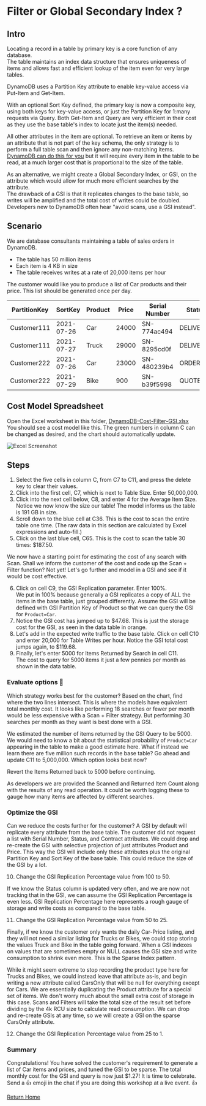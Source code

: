 # Filter or Global Secondary Index ?


## Intro
Locating a record in a table by primary key is a core function of any database.  
The table maintains an index data structure that ensures uniqueness of items 
and allows fast and efficient lookup of the item even for very large tables.

DynamoDB uses a Partition Key attribute to enable key-value access via Put-Item and Get-Item.

With an optional Sort Key defined, the primary key is now a composite key, 
using both keys for key-value access, or just the Partition Key for 1:many requests via Query. 
Both Get-Item and Query are very efficient in their cost as they use the base table's index to 
locate just the item(s) needed.

All other attributes in the item are optional.  To retrieve an item or items by an attribute 
that is not part of the key schema, the only strategy is to perform a full table scan and 
then ignore any non-matching items. 
[DynamoDB can do this for you](https://docs.aws.amazon.com/amazondynamodb/latest/developerguide/Scan.html#Scan.FilterExpression) but it will require every
item in the table to be read, at a much larger cost that is proportional to the size of the table.

As an alternative, we might create a Global Secondary Index, or GSI, on the attribute 
which would allow for much more efficient searches by the attribute.  
The drawback of a GSI is that it replicates changes to the base table, 
so writes will be amplified and the total cost of writes could be doubled. 
Developers new to DynamoDB often hear "avoid scans, use a GSI instead".


## Scenario

We are database consultants maintaining a table of sales orders in DynamoDB. 

 * The table has 50 million items
 * Each item is 4 KB in size
 * The table receives writes at a rate of 20,000 items per hour
 
The customer would like you to produce a list of Car products and their price.
This list should be generated once per day.


| PartitionKey    | SortKey      | Product | Price | Serial Number | Status | Contract | 
| -----------     | -----------  | -----   | ----- | ----- | ----- | ----- |
| Customer111     | 2021-07-26   | Car   | 24000 | SN-774ac494 | DELIVERED | {JSON} |
| Customer111     | 2021-07-27   | Truck | 29000 | SN-8295cd0f | DELIVERED | {JSON} |
| Customer222     | 2021-07-26   | Car   | 23000 | SN-480239b4 | ORDERED   | {JSON} |
| Customer222     | 2021-07-29   | Bike  | 900   | SN-b39f5998 | QUOTED    | {JSON} |


## Cost Model Spreadsheet

Open the Excel worksheet in this folder, [DynamoDB-Cost-Filter-GSI.xlsx](./DynamoDB-Cost-Filter-GSI.xlsx)
You should see a cost model like this.  The green numbers in column C can be changed as desired, 
and the chart should automatically update. 


![Excel Screenshot](https://dynamodb-images.s3.amazonaws.com/img/fgsi01.png)

## Steps

1. Select the five cells in column C, from C7 to C11, and press the delete key to clear their values.
1. Click into the first cell, C7, which is next to Table Size.  Enter 50,000,000.
1. Click into the next cell below, C8, and enter 4 for the Average Item Size.
Notice we now know the size our table!  The model informs us the table is 191 GB in size.  
1. Scroll down to the blue cell at C36.  This is the cost to scan the entire table one time.
(The raw data in this section are calculated by Excel expressions and auto-fill.) 
1. Click on the last blue cell, C65.  This is the cost to scan the table 30 times: $187.50.

We now have a starting point for estimating the cost of any search with Scan.
Shall we inform the customer of the cost and code up the Scan + Filter function?
Not yet! Let's go further and model in a GSI and see if it would be cost effective.

6. Click on cell C9, the GSI Replication parameter.  Enter 100%.  
We put in 100% because generally a GSI replicates a copy of ALL the items in the base table,
just grouped differently.  Assume the GSI will be defined with GSI Partition Key of Product so that we 
can query the GSI for ```Product=Car```.
6. Notice the GSI cost has jumped up to $47.68.  This is just the storage cost for the GSI, 
as seen in the data table in orange.
6. Let's add in the expected write traffic to the base table. Click on cell C10 and enter 
20,000 for Table Writes per hour.  Notice the GSI total cost jumps again, to $119.68.
6. Finally, let's enter 5000 for Items Returned by Search in cell C11.  
The cost to query for 5000 items it just a few pennies per month as shown in the data table.

### Evaluate options 🔎

Which strategy works best for the customer?  Based on the chart, find where the two lines 
intersect.  This is where the models have equivalent total monthly cost. It looks like 
performing 18 searches or fewer per month would be less expensive with a Scan + Filter
strategy.  But performing 30 searches per month as they want is best done with a GSI. 

We estimated the number of items returned by the GSI Query to be 5000.  We would need to 
know a bit about the statistical probability of ```Product=Car``` appearing in the table
to make a good estimate here.  What if instead we learn there are five million such records
in the base table?  Go ahead and update C11 to 5,000,000.  Which option looks best now?

Revert the Items Returned back to 5000 before continuing. 

As developers we are provided the Scanned and Returned Item Count along with the results 
of any read operation.  It could be worth logging these to gauge how many items are 
affected by different searches. 


### Optimize the GSI 

Can we reduce the costs further for the customer?  A GSI by default will replicate every 
attribute from the base table.  The customer did not request a list with 
Serial Number, Status, and Contract attributes.  We could drop and re-create the GSI with 
selective projection of just attributes Product and Price.  This way the GSI will include 
only these attributes plus the original Partition Key and Sort Key of the base table.
This could reduce the size of the GSI by a lot.  

10. Change the GSI Replication Percentage value from 100 to 50.  

If we know the Status column is updated very often, and we are now not tracking that in 
the GSI, we can assume the GSI Replication Percentage is even less.  GSI Replication
Percentage here represents a rough gauge of storage and write costs as compared to the base
table. 

11. Change the GSI Replication Percentage value from 50 to 25.  

Finally, if we know the customer only wants the daily Car-Price listing, and they will not
need a similar listing for Trucks or Bikes, we could stop storing the values Truck and Bike 
in the table going forward.  When a GSI indexes on values that are sometimes empty or NULL
causes the GSI size and write consumption to shrink even more.  This is the Sparse Index pattern.


While it might seem extreme to stop recording the product type here for Trucks and Bikes, 
we could instead leave that attribute as-is, and begin writing a new attribute called 
CarsOnly that will be null for everything except for Cars.  We are essentially duplicating 
the Product attribute for a special set of items.  We don't worry much about the small 
extra cost of storage in this case.  Scans and Filters will take the total size of the 
result set before dividing by the 4k RCU size to calculate read consumption.  We can
drop and re-create GSIs at any time, so we will create a GSI on the sparse CarsOnly attribute.

12. Change the GSI Replication Percentage value from 25 to 1.  

### Summary

Congratulations! You have solved the customer's requirement to generate a list of Car items
and prices, and tuned the GSI to be sparse. The total monthly cost for the GSI and query is
now just $1.27!  It is time to celebrate. Send a :thumbsup: emoji in the chat if you are doing
this workshop at a live event.  👍


[Return Home](../README.md)
